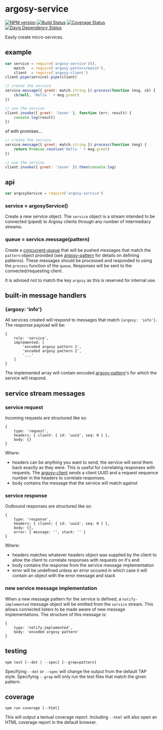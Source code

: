 # argosy-service

[![NPM version](https://badge.fury.io/js/argosy-service.png)](http://badge.fury.io/js/argosy-service)
[![Build Status](https://travis-ci.org/jasonpincin/argosy-service.svg?branch=master)](https://travis-ci.org/jasonpincin/argosy-service)
[![Coverage Status](https://coveralls.io/repos/jasonpincin/argosy-service/badge.png?branch=master)](https://coveralls.io/r/jasonpincin/argosy-service?branch=master)
[![Davis Dependency Status](https://david-dm.org/jasonpincin/argosy-service.png)](https://david-dm.org/jasonpincin/argosy-service)

Easily create micro-services.

## example

```javascript
var service = require('argosy-service')(),
    match   = require('argosy-pattern/match'),
    client  = require('argosy-client')
client.pipe(service).pipe(client)

// create the service
service.message({ greet: match.string }).process(function (msg, cb) {
    cb(null, 'Hello ' + msg.greet)
})

// use the service
client.invoke({ greet: 'Jason' }, function (err, result) {
    console.log(result)
})
```

of with promises...

```javascript
// create the service
service.message({ greet: match.string }).process(function (msg) {
    return Promise.resolve('Hello ' + msg.greet)
})

// use the service
client.invoke({ greet: 'Jason' }).then(console.log)
```

## api

```javascript
var argosyService = require('argosy-service')
```

### service = argosyService()

Create a new service object. The `service` object is a stream intended to be connected (piped) to Argosy clients 
through any number of intermediary streams. 

### queue = service.message(pattern)

Create a [concurrent-queue](https://github.com/jasonpincin/concurrent-queue) that will be pushed messages that 
match the `pattern` object provided (see [argosy-pattern](https://github.com/jasonpincin/argosy-pattern) for details on 
defining patterns). These messages should be processed and responded to using the `process` function of the `queue`. 
Responses will be sent to the connected/requesting client.

It is advised not to match the key `argosy` as this is reserved for internal use. 


## built-in message handlers

### {argosy: 'info'}

All services created will respond to messages that match `{argosy: 'info'}`. The response payload will be:

```
{
    role: 'service',
    implemented: [
        'encoded argosy pattern 1',
        'encoded argosy pattern 2',
        '...'
    ]
}
```

The implemented array will contain encoded [argosy-pattern](https://github.com/jasonpincin/argosy-pattern)'s for which 
the service will respond.


## service stream messages

### service request

Incoming requests are structured like so:

```
{
    type: 'request',
    headers: { client: { id: 'uuid', seq: 0 } },
    body: {}
}
```

Where:
* headers can be anything you want to send, the service will send them back exactly as they were. This is useful for 
  correlating responses with requests. The [argosy-client](https://github.com/jasonpincin/argosy-client) sends a client 
  UUID and a request sequence number in the headers to correlate responses.
* body contains the message that the service will match against

### service response

Outbound responses are structured like so:

```
{
    type: 'response',
    headers: { client: { id: 'uuid', seq: 0 } },
    body: {},
    error: { message: '', stack: '' }
}
```

Where:
* headers matches whatever headers object was supplied by the client to allow the client to correlate responses with requests on it's end
* body contains the response from the service message implementation
* error will be undefined unless an error occured in which case it will contain an object with the error message and stack

### new service message implementation

When a new message pattern for the service is defined, a `notify-implemented` message object will be emitted from the `service` 
stream. This allows connected listers to be made aware of new message implementations. The structure of this message is:

```
{
    type: 'notify-implemented',
    body: 'encoded argosy pattern'
}
```

## testing

`npm test [--dot | --spec] [--grep=pattern]`

Specifying `--dot` or `--spec` will change the output from the default TAP style. 
Specifying `--grep` will only run the test files that match the given pattern.

## coverage

`npm run coverage [--html]`

This will output a textual coverage report. Including `--html` will also open 
an HTML coverage report in the default browser.
